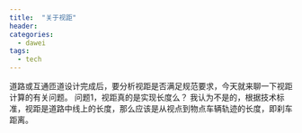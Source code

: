 ```yaml
---
title:  "关于视距"
header:
categories:
  - dawei
tags:
  - tech
---
```


道路或互通匝道设计完成后，要分析视距是否满足规范要求，今天就来聊一下视距计算的有关问题。
问题1，视距真的是实现长度么？
我认为不是的，根据技术标准，视距是道路中线上的长度，那么应该是从视点到物点车辆轨迹的长度，即刹车距离。

[id1]: https://github.com/selfpractice/selfpractice.github.io/blob/master/_bmp/sp170104_172943.jpg "good"